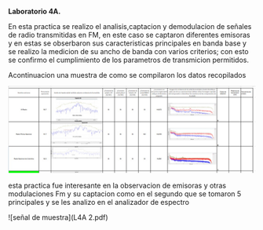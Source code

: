 **Laboratorio 4A.**

En esta practica se realizo el analisis,captacion y demodulacion de señales de radio transmitidas en FM, en este caso se captaron diferentes emisoras
y en estas se obserbaron sus caracteristicas principales en banda base y se realizo la medicion de su ancho de banda con varios criterios;
con esto se confirmo el cumplimiento de los parametros de transmicion permitidos.

Acontinuacion una muestra de como se compilaron los datos recopilados

![imagen](4,1.jpg)



esta practica fue interesante en la observacion de emisoras y otras modulaciones Fm y su captacion como en el segundo que se tomaron 5 principales y se les analizo en el analizador de espectro

![señal de muestra](L4A 2.pdf)
